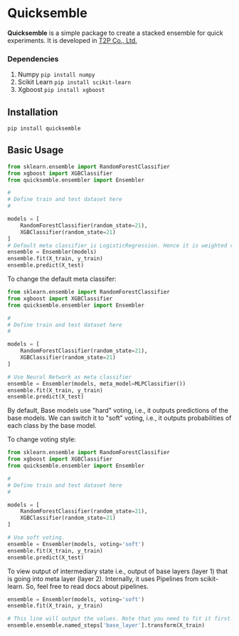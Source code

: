 # Quicksemble
**Quicksemble** is a simple package to create a stacked ensemble for quick 
experiments. It is developed in [T2P Co., Ltd.](https://www.t2pco.com/)  

### Dependencies
1. Numpy `pip install numpy`
2. Scikit Learn `pip install scikit-learn`
3. Xgboost `pip install xgboost`

## Installation
`pip install quicksemble`

## Basic Usage
```python
from sklearn.ensemble import RandomForestClassifier
from xgboost import XGBClassifier
from quicksemble.ensembler import Ensembler

#
# Define train and test dataset here
#

models = [
    RandomForestClassifier(random_state=21),
    XGBClassifier(random_state=21)
]
# Default meta classifier is LogisticRegression. Hence it is weighted voting.
ensemble = Ensembler(models)
ensemble.fit(X_train, y_train)
ensemble.predict(X_test)

```

To change the default meta classifer:
```python
from sklearn.ensemble import RandomForestClassifier
from xgboost import XGBClassifier
from quicksemble.ensembler import Ensembler

#
# Define train and test dataset here
#

models = [
    RandomForestClassifier(random_state=21),
    XGBClassifier(random_state=21)
]

# Use Neural Network as meta classifier
ensemble = Ensembler(models, meta_model=MLPClassifier())
ensemble.fit(X_train, y_train)
ensemble.predict(X_test)
```

By default, Base models use "hard" voting, i.e., it outputs predictions of the 
base models. We can switch it to "soft" voting, i.e., it outputs probabilities
of each class by the base model.

To change voting style:
```python
from sklearn.ensemble import RandomForestClassifier
from xgboost import XGBClassifier
from quicksemble.ensembler import Ensembler

#
# Define train and test dataset here
#

models = [
    RandomForestClassifier(random_state=21),
    XGBClassifier(random_state=21)
]

# Use soft voting. 
ensemble = Ensembler(models, voting='soft')
ensemble.fit(X_train, y_train)
ensemble.predict(X_test)
```

To view output of intermediary state i.e., output of base layers (layer 1)
that is going into meta layer (layer 2). Internally, it uses Pipelines from
scikit-learn. So, feel free to read docs about pipelines.
```python
ensemble = Ensembler(models, voting='soft')
ensemble.fit(X_train, y_train)

# This line will output the values. Note that you need to fit it first.
ensemble.ensemble.named_steps['base_layer'].transform(X_train)
```
